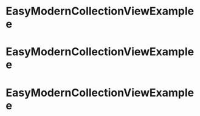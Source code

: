 # EasyModernCollectionViewExamplee
# EasyModernCollectionViewExamplee
# EasyModernCollectionViewExamplee
